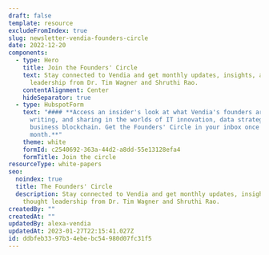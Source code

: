 ```yaml
---
draft: false
template: resource
excludeFromIndex: true
slug: newsletter-vendia-founders-circle
date: 2022-12-20
components:
  - type: Hero
    title: Join the Founders' Circle
    text: Stay connected to Vendia and get monthly updates, insights, and thought
      leadership from Dr. Tim Wagner and Shruthi Rao.
    contentAlignment: Center
    hideSeparator: true
  - type: HubspotForm
    text: "#### **Access an insider's look at what Vendia's founders are reading,
      writing, and sharing in the worlds of IT innovation, data strategy, and
      business blockchain. Get the Founders' Circle in your inbox once a
      month.**"
    theme: white
    formId: c2540692-363a-44d2-a8dd-55e13128efa4
    formTitle: Join the circle
resourceType: white-papers
seo:
  noindex: true
  title: The Founders' Circle
  description: Stay connected to Vendia and get monthly updates, insights, and
    thought leadership from Dr. Tim Wagner and Shruthi Rao.
createdBy: ""
createdAt: ""
updatedBy: alexa-vendia
updatedAt: 2023-01-27T22:15:41.027Z
id: ddbfeb33-97b3-4ebe-bc54-980d07fc31f5
---
```


